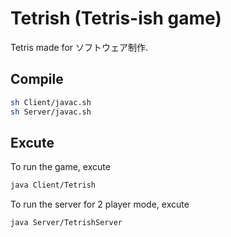 # Tetrish (Tetris-ish game)
Tetris made for ソフトウェア制作.

## Compile
```bash
sh Client/javac.sh
sh Server/javac.sh
```

## Excute
To run the game, excute
```bash
java Client/Tetrish
```
To run the server for 2 player mode, excute
```
java Server/TetrishServer
```
